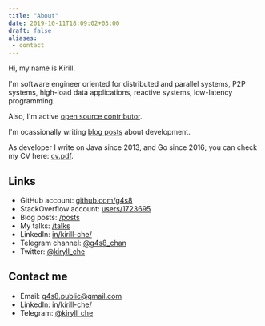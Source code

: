 ```yaml
---
title: "About"
date: 2019-10-11T18:09:02+03:00
draft: false
aliases:
 - contact
---
```


Hi, my name is Kirill.

I'm software engineer oriented for distributed and parallel systems,
P2P systems, high-load data applications, reactive systems, low-latency
programming.

Also, I'm active [open source contributor](https://github.com/g4s8).

I'm ocassionally writing [blog posts](/posts) about development.

As developer I write on Java since 2013, and Go since 2016;
you can check my CV here: [cv.pdf](/cv-3.pdf).

## Links

 - GitHub account: [github.com/g4s8](https://github.com/g4s8/)
 - StackOverflow account: [users/1723695](https://stackoverflow.com/users/1723695/kirill)
 - Blog posts: [/posts](/posts)
 - My talks: [/talks](/talks)
 - LinkedIn: [in/kirill-che/](https://www.linkedin.com/in/kirill-che/)
 - Telegram channel: [@g4s8\_chan](https://t.me/g4s8_chan)
 - Twitter: [@kiryll\_che](https://twitter.com/kiryll_che)

## Contact me

 - Email: <a href="mailto:g4s8.public@gmail.com">g4s8.public@gmail.com</a>
 - LinkedIn: [in/kirill-che/](https://www.linkedin.com/in/kirill-che/)
 - Telegram: [@kiryll\_che](https://t.me/kiryll_che)
